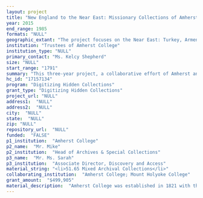 ```yaml
--- 
layout: project 
title: "New England to the Near East: Missionary Collections of Amherst and Mount Holyoke Colleges"
year: 2015
end_range: 1985
formats: "NULL"
geographic_extant: "The project focuses on the Near East: Turkey, Armenia, Syria, Egypt, Lebanon, Palestine, Persia (Iran), and India. Materials documenting Ottoman Bulgaria and China are also included."
institution: "Trustees of Amherst College"
institution_type: "NULL"
primary_contact: "Ms. Kelcy Shepherd"
size: "NULL"
start_range: "1791"
summary: "This three-year project, a collaborative effort of Amherst and Mt. Holyoke Colleges, would support digitization, metadata creation, and unified access for interrelated collections of alumni who were missionaries in the Near East. Through this grant we will: align our digitization and metadata practices, creating new efficiencies and providing a foundation for future collaboration; digitize approximately 11,850 discrete items comprised of an estimated 46,000 digital images; create metadata for these items that enables chronological and geographic visualizations of the materials; provide public access to the collection and expose it for metadata harvesting; and engage a community of scholars and faculty to gather information about use of these materials in their research and teaching. The collections document the lives and cultures of a variety of ethnic groups in the Near East, and serve a range of scholars in politics, international relations, history, gender studies, religion, geography, and other disciplines."
hc_id: "17157134"
program: "Digitizing Hidden Collections"
grant_type: "Digitizing Hidden Collections"
project_url: "NULL"
address1:  "NULL"
address2:  "NULL"
city:  "NULL"
state:  "NULL"
zip: "NULL"
repository_url:  "NULL"
funded:  "FALSE"
p1_institution:  "Amherst College"
p2_name:  "Mr. Mike"
p2_institution:  "Head of Archives & Special Collections"
p3_name:  "Mr. Ms. Sarah"
p3_institution:  "Associate Director, Discovery and Access"
material_string: "<li>51.65 Mixed Archival Collections</li>"
collaborating_institution:  "Amherst College; Mount Holyoke College"
grant_amount:  "$499,905"
material_description:  "Amherst College was established in 1821 with the aim of \"educating for the gospel ministry young men in indigent circumstances, but of hopeful piety and promising talents.\"  By the end of the nineteenth century, hundreds of Amherst College missionaries had traveled as far as Burma, China, South Africa, and elsewhere, with a concentration of missionaries in Lebanon, Turkey, Syria, and other points in the Near East. Many of these missionaries emphasized education and health care rather than aggressive efforts to convert people to Christianity, one result being the establishment of the American University in Beirut.\n\nMary Lyon, in a 1835 pamphlet outlining her plans for the Mount Holyoke Female Seminary, stated that one of the goals of the school would be \"to cultivate the missionary spirit among its pupils.\" Soon after the Seminary opened in 1837 alumnae began serving as missionaries in the United States and many other countries, where they founded and staffed influential schools, set up orphanages and hospitals, and supported social reforms to improve the lives of girls and women. By the end of the nineteenth century nearly 250 Mount Holyoke graduates had served as missionaries.\n\nIn this project, we will focus on the documentary records created by men and women from these two institutions that capture their experiences and the lives and cultures of those they encountered. These records include diaries, personal correspondence, photographs, and other materials that contain eyewitness accounts of major historical events as well as the ordinary details of daily life. Some of the men from Amherst and the women from Mount Holyoke were related (cousins, brother and sister, husband and wife), and their records, which may have been created within the same circumstances or at the same time, have never before been accessible together in this way."
---
```

